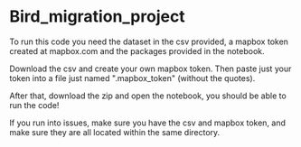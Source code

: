 # Bird_migration_project

To run this code you need the dataset in the csv provided, a mapbox token created at mapbox.com and the packages provided in the notebook.

Download the csv and create your own mapbox token. Then paste just your token into a file just named ".mapbox_token" (without the quotes).

After that, download the zip and open the notebook, you should be able to run the code!

If you run into issues, make sure you have the csv and mapbox token, and make sure they are all located within the same directory.
